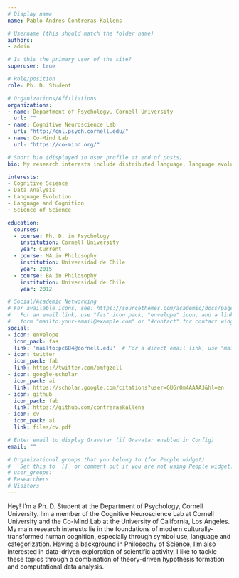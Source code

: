 ```yaml
---
# Display name
name: Pablo Andrés Contreras Kallens

# Username (this should match the folder name)
authors:
- admin

# Is this the primary user of the site?
superuser: true

# Role/position
role: Ph. D. Student

# Organizations/Affiliations
organizations:
- name: Department of Psychology, Cornell University
  url: ""
- name: Cognitive Neuroscience Lab
  url: "http://cnl.psych.cornell.edu/"
- name: Co-Mind Lab
  url: "https://co-mind.org/"

# Short bio (displayed in user profile at end of posts)
bio: My research interests include distributed language, language evolution and computational modeling.

interests:
- Cognitive Science
- Data Analysis
- Language Evolution
- Language and Cognition
- Science of Science

education:
  courses:
  - course: Ph. D. in Psychology
    institution: Cornell University
    year: Current
  - course: MA in Philosophy
    institution: Universidad de Chile
    year: 2015
  - course: BA in Philosophy
    institution: Universidad de Chile
    year: 2012

# Social/Academic Networking
# For available icons, see: https://sourcethemes.com/academic/docs/page-builder/#icons
#   For an email link, use "fas" icon pack, "envelope" icon, and a link in the
#   form "mailto:your-email@example.com" or "#contact" for contact widget.
social:
- icon: envelope
  icon_pack: fas
  link: 'mailto:pc684@cornell.edu'  # For a direct email link, use "mailto:test@example.org".
- icon: twitter
  icon_pack: fab
  link: https://twitter.com/omfgzell
- icon: google-scholar
  icon_pack: ai
  link: https://scholar.google.com/citations?user=GU6r0m4AAAAJ&hl=en
- icon: github
  icon_pack: fab
  link: https://github.com/contreraskallens
- icon: cv
  icon_pack: ai
  link: files/cv.pdf

# Enter email to display Gravatar (if Gravatar enabled in Config)
email: ""

# Organizational groups that you belong to (for People widget)
#   Set this to `[]` or comment out if you are not using People widget.
# user_groups:
# Researchers
# Visitors
---
```

Hey! I’m a Ph. D. Student at the Department of Psychology, Cornell University. I’m a member of the Cognitive Neuroscience Lab at Cornell University and the Co-Mind Lab at the University of California, Los Angeles. My main research interests lie in the foundations of modern culturally-transformed human cognition, especially through symbol use, language and categorization. Having a background in Philosophy of Science, I’m also interested in data-driven exploration of scientific activity. I like to tackle these topics through a combination of theory-driven hypothesis formation and computational data analysis.

